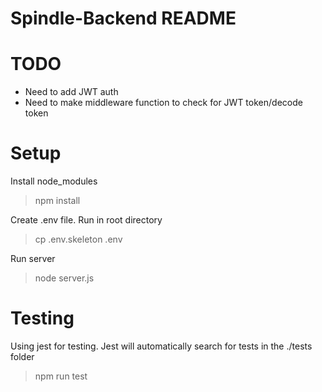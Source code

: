 # Spindle-Backend README

# TODO

- Need to add JWT auth
- Need to make middleware function to check for JWT token/decode token

# Setup
Install node_modules
> npm install

Create .env file. Run in root directory
> cp .env.skeleton .env

Run server
> node server.js

# Testing
Using jest for testing. Jest will automatically search for tests in the ./tests folder
> npm run test
